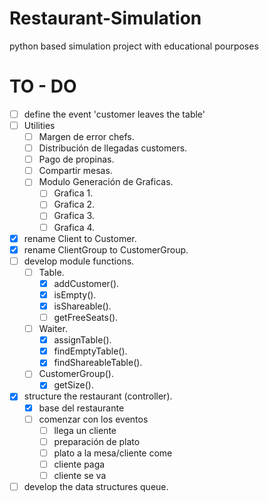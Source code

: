 # Restaurant-Simulation

python based simulation project with educational pourposes

# TO - DO
 - [ ] define the event 'customer leaves the table'
 - [ ] Utilities
	- [ ] Margen de error chefs.
	- [ ] Distribución de llegadas customers.
	- [ ] Pago de propinas.
	- [ ] Compartir mesas.
	- [ ] Modulo Generación de Graficas.
		- [ ] Grafica 1.
		- [ ] Grafica 2.
		- [ ] Grafica 3.
		- [ ] Grafica 4.
 - [x] rename Client to Customer.
 - [x] rename ClientGroup to CustomerGroup.
 - [ ] develop module functions.
	- [ ] Table.
		- [x] addCustomer().
		- [x] isEmpty().
		- [x] isShareable().
		- [ ] getFreeSeats().
	- [ ] Waiter.
		- [x] assignTable().
		- [x] findEmptyTable().
		- [x] findShareableTable().
	- [ ] CustomerGroup().
		- [x] getSize().
 - [x] structure the restaurant (controller).
	- [x] base del restaurante
	- [ ] comenzar con los eventos
		- [ ] llega un cliente
		- [ ] preparación de plato
		- [ ] plato a la mesa/cliente come
		- [ ] cliente paga
		- [ ] cliente se va
 - [ ] develop the data structures queue.
